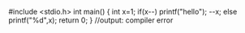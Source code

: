 #include <stdio.h>
int main()
{
   int x=1;
   if(x--)
      printf("hello");
      --x;
    else
       printf("%d",x);
    return 0;
}
//output: compiler error
